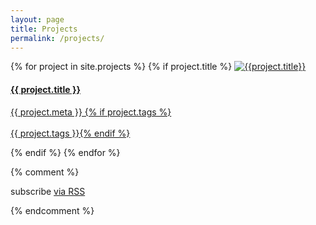 ```yaml
---
layout: page
title: Projects
permalink: /projects/
---
```


<div class="list-group">
  {% for project in site.projects %}
    {% if project.title %}
    <a href="{{ project.url | prepend: site.baseurl }}" class="list-group-item project">
      <img src="{% if project.image %}{{site.baseurl}}/img/projects/{{project.image}}{% else %}{{site.baseurl}}/img/cogs220.png{% endif %}" alt="{{project.title}}" title="{{project.meta}}" class="img-rounded project-logo img-responsive" />
      <h4 class="list-group-item-heading">{{ project.title }}</h4>
      <p class="list-group-item-text">
        {{ project.meta }}
        {% if project.tags %}<br/><br/>{{ project.tags }}{% endif %}
      </p>
    </a>
    {% endif %}
  {% endfor %}
</div>



  {% comment %}
  <p class="rss-subscribe">subscribe <a href="{{ "/feed.xml" | prepend: site.baseurl }}">via RSS</a></p>
  {% endcomment %}

